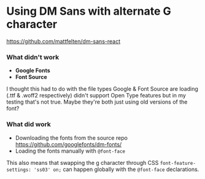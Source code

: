# Using DM Sans with alternate G character

https://github.com/mattfelten/dm-sans-react

### What didn't work

-   **Google Fonts**
-   **Font Source**

I thought this had to do with the file types Google & Font Source are loading (.ttf & .woff2 respectively) didn't support Open Type features but in my testing that's not true. Maybe they're both just using old versions of the font?

### What did work

-   Downloading the fonts from the source repo https://github.com/googlefonts/dm-fonts/
-   Loading the fonts manually with `@font-face`

This also means that swapping the g character through CSS `font-feature-settings: 'ss03' on;` can happen globally with the `@font-face` declarations.
